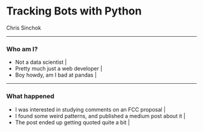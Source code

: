 # Tracking Bots with Python 

Chris Sinchok

---

### Who am I?

- Not a data scientist |
- Pretty much just a web developer |
- Boy howdy, am I bad at pandas |

---

### What happened

- I was interested in studying comments on an FCC proposal |
- I found some weird patterns, and published a medium post about it |
- The post ended up getting quoted quite a bit |